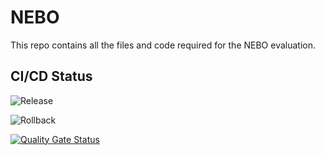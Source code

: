 # NEBO

This repo contains all the files and code required for the NEBO evaluation.

## CI/CD Status

![Release](https://github.com/adolfcg/nebo/actions/workflows/release.yml/badge.svg?branch=main)

![Rollback](https://github.com/adolfcg/nebo/actions/workflows/rollback.yml/badge.svg?branch=main)

[![Quality Gate Status](https://sonarcloud.io/api/project_badges/measure?project=adolfcg_nebo&metric=alert_status)](https://sonarcloud.io/summary/new_code?id=adolfcg_nebo)
